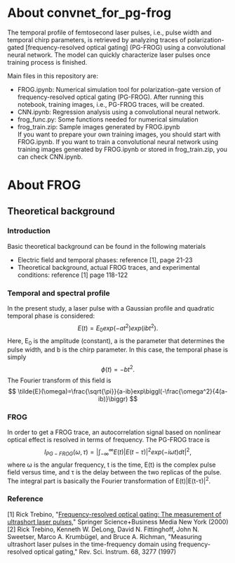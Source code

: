 # About convnet_for_pg-frog
The temporal profile of femtosecond laser pulses, i.e., pulse width and temporal chirp parameters, is retrieved by analyzing traces of polarization-gated [frequency-resolved optical gating] (PG-FROG) using a convolutional neural network. The model can quickly characterize laser pulses once training process is finished.

Main files in this repository are:
- FROG.ipynb: Numerical simulation tool for polarization-gate version of frequency-resolved optical gating (PG-FROG). After running this notebook, training images, i.e., PG-FROG traces, will be created. 
- CNN.ipynb: Regression analysis using a convolutional neural network.
- frog_func.py: Some functions needed for numerical simulation 
- frog_train.zip: Sample images generated by FROG.ipynb   
If you want to prepare your own training images, you should start with FROG.ipynb. If you want to train a convolutional neural network using training images generated by FROG.ipynb or stored in frog_train.zip, you can check CNN.ipynb. 


# About FROG
## Theoretical background
### Introduction
Basic theoretical background can be found in the following materials
- Electric field and temporal phases: reference [1], page 21-23
- Theoretical background, actual FROG traces, and experimental conditions: reference [1] page 118-122  

### Temporal and spectral profile
In the present study, a laser pulse with a Gaussian profile and quadratic temporal phase is considered:
$$
    E(t) = E_0exp(-at^2)exp(ibt^2).
$$
Here, E<sub>0</sub> is the amplitude (constant), a is the parameter that determines the pulse width, and b is the chirp parameter. In this case, the temporal phase is simply
$$
    \phi(t) = -bt^2.
$$
The Fourier transform of this field is 
$$
    \tilde{E}(\omega)=\frac{\sqrt{\pi}}{a-ib}exp\biggl(-\frac{\omega^2}{4(a-ib)}\biggr)
$$

### FROG
In order to get a FROG trace, an autocorrelation signal based on nonlinear optical effect is resolved in terms of frequency. The PG-FROG trace is 
$$
    I_{PG-FROG}(\omega , \tau)=\biggl|\int_{-\infty}^{\infty}E(t)|E(t-\tau)|^2exp(-i\omega t)dt\biggr|^2,
$$
where &omega; is the angular frequency, t is the time, E(t) is the complex pulse field versus time, and &tau; is the delay between the two replicas of the pulse. The integral part is basically the Fourier transformation of E(t)|E(t-&tau;)|<sup>2</sup>.


### Reference
[1] Rick Trebino, "[Frequency-resolved optical gating: The measurement of ultrashort laser pulses](https://link.springer.com/book/10.1007/978-1-4615-1181-6)," Springer Science+Business Media New York (2000)  
[2] Rick Trebino, Kenneth W. DeLong, David N. Fittinghoff, John N. Sweetser, Marco A. Krumbügel, and Bruce A. Richman, "Measuring ultrashort laser pulses in the time-frequency domain using frequency-resolved optical gating," Rev. Sci. Instrum. 68, 3277 (1997)
